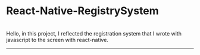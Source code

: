 # React-Native-RegistrySystem
<br>
Hello, in this project, I reflected the registration system that I wrote with javascript to the screen with react-native.
<hr>
